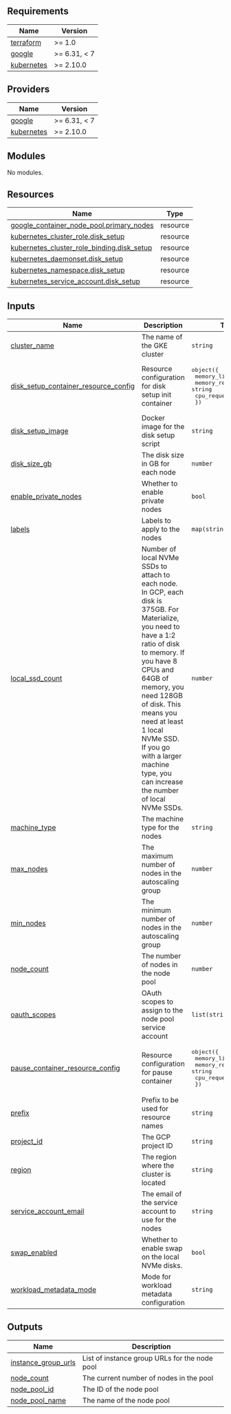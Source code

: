 ## Requirements

| Name | Version |
|------|---------|
| <a name="requirement_terraform"></a> [terraform](#requirement\_terraform) | >= 1.0 |
| <a name="requirement_google"></a> [google](#requirement\_google) | >= 6.31, < 7 |
| <a name="requirement_kubernetes"></a> [kubernetes](#requirement\_kubernetes) | >= 2.10.0 |

## Providers

| Name | Version |
|------|---------|
| <a name="provider_google"></a> [google](#provider\_google) | >= 6.31, < 7 |
| <a name="provider_kubernetes"></a> [kubernetes](#provider\_kubernetes) | >= 2.10.0 |

## Modules

No modules.

## Resources

| Name | Type |
|------|------|
| [google_container_node_pool.primary_nodes](https://registry.terraform.io/providers/hashicorp/google/latest/docs/resources/container_node_pool) | resource |
| [kubernetes_cluster_role.disk_setup](https://registry.terraform.io/providers/hashicorp/kubernetes/latest/docs/resources/cluster_role) | resource |
| [kubernetes_cluster_role_binding.disk_setup](https://registry.terraform.io/providers/hashicorp/kubernetes/latest/docs/resources/cluster_role_binding) | resource |
| [kubernetes_daemonset.disk_setup](https://registry.terraform.io/providers/hashicorp/kubernetes/latest/docs/resources/daemonset) | resource |
| [kubernetes_namespace.disk_setup](https://registry.terraform.io/providers/hashicorp/kubernetes/latest/docs/resources/namespace) | resource |
| [kubernetes_service_account.disk_setup](https://registry.terraform.io/providers/hashicorp/kubernetes/latest/docs/resources/service_account) | resource |

## Inputs

| Name | Description | Type | Default | Required |
|------|-------------|------|---------|:--------:|
| <a name="input_cluster_name"></a> [cluster\_name](#input\_cluster\_name) | The name of the GKE cluster | `string` | n/a | yes |
| <a name="input_disk_setup_container_resource_config"></a> [disk\_setup\_container\_resource\_config](#input\_disk\_setup\_container\_resource\_config) | Resource configuration for disk setup init container | <pre>object({<br/>    memory_limit   = string<br/>    memory_request = string<br/>    cpu_request    = string<br/>  })</pre> | <pre>{<br/>  "cpu_request": "50m",<br/>  "memory_limit": "128Mi",<br/>  "memory_request": "128Mi"<br/>}</pre> | no |
| <a name="input_disk_setup_image"></a> [disk\_setup\_image](#input\_disk\_setup\_image) | Docker image for the disk setup script | `string` | `"materialize/ephemeral-storage-setup-image:v0.4.0"` | no |
| <a name="input_disk_size_gb"></a> [disk\_size\_gb](#input\_disk\_size\_gb) | The disk size in GB for each node | `number` | `100` | no |
| <a name="input_enable_private_nodes"></a> [enable\_private\_nodes](#input\_enable\_private\_nodes) | Whether to enable private nodes | `bool` | `true` | no |
| <a name="input_labels"></a> [labels](#input\_labels) | Labels to apply to the nodes | `map(string)` | `{}` | no |
| <a name="input_local_ssd_count"></a> [local\_ssd\_count](#input\_local\_ssd\_count) | Number of local NVMe SSDs to attach to each node. In GCP, each disk is 375GB. For Materialize, you need to have a 1:2 ratio of disk to memory. If you have 8 CPUs and 64GB of memory, you need 128GB of disk. This means you need at least 1 local NVMe SSD. If you go with a larger machine type, you can increase the number of local NVMe SSDs. | `number` | `1` | no |
| <a name="input_machine_type"></a> [machine\_type](#input\_machine\_type) | The machine type for the nodes | `string` | `"e2-medium"` | no |
| <a name="input_max_nodes"></a> [max\_nodes](#input\_max\_nodes) | The maximum number of nodes in the autoscaling group | `number` | `10` | no |
| <a name="input_min_nodes"></a> [min\_nodes](#input\_min\_nodes) | The minimum number of nodes in the autoscaling group | `number` | `1` | no |
| <a name="input_node_count"></a> [node\_count](#input\_node\_count) | The number of nodes in the node pool | `number` | `3` | no |
| <a name="input_oauth_scopes"></a> [oauth\_scopes](#input\_oauth\_scopes) | OAuth scopes to assign to the node pool service account | `list(string)` | <pre>[<br/>  "https://www.googleapis.com/auth/cloud-platform"<br/>]</pre> | no |
| <a name="input_pause_container_resource_config"></a> [pause\_container\_resource\_config](#input\_pause\_container\_resource\_config) | Resource configuration for pause container | <pre>object({<br/>    memory_limit   = string<br/>    memory_request = string<br/>    cpu_request    = string<br/>  })</pre> | <pre>{<br/>  "cpu_request": "1m",<br/>  "memory_limit": "8Mi",<br/>  "memory_request": "8Mi"<br/>}</pre> | no |
| <a name="input_prefix"></a> [prefix](#input\_prefix) | Prefix to be used for resource names | `string` | n/a | yes |
| <a name="input_project_id"></a> [project\_id](#input\_project\_id) | The GCP project ID | `string` | n/a | yes |
| <a name="input_region"></a> [region](#input\_region) | The region where the cluster is located | `string` | n/a | yes |
| <a name="input_service_account_email"></a> [service\_account\_email](#input\_service\_account\_email) | The email of the service account to use for the nodes | `string` | n/a | yes |
| <a name="input_swap_enabled"></a> [swap\_enabled](#input\_swap\_enabled) | Whether to enable swap on the local NVMe disks. | `bool` | `true` | no |
| <a name="input_workload_metadata_mode"></a> [workload\_metadata\_mode](#input\_workload\_metadata\_mode) | Mode for workload metadata configuration | `string` | `"GKE_METADATA"` | no |

## Outputs

| Name | Description |
|------|-------------|
| <a name="output_instance_group_urls"></a> [instance\_group\_urls](#output\_instance\_group\_urls) | List of instance group URLs for the node pool |
| <a name="output_node_count"></a> [node\_count](#output\_node\_count) | The current number of nodes in the pool |
| <a name="output_node_pool_id"></a> [node\_pool\_id](#output\_node\_pool\_id) | The ID of the node pool |
| <a name="output_node_pool_name"></a> [node\_pool\_name](#output\_node\_pool\_name) | The name of the node pool |
